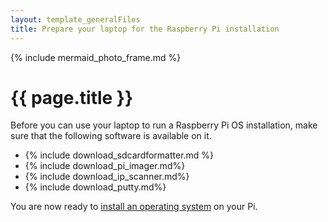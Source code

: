 ```yaml
---
layout: template_generalFiles
title: Prepare your laptop for the Raspberry Pi installation
---
```


{% include mermaid_photo_frame.md %}

# {{ page.title }}

Before you can use your laptop to run a Raspberry Pi OS installation, make sure that the following software is available on it.

-  {% include download_sdcardformatter.md %}
-  {% include download_pi_imager.md%}
-  {% include download_ip_scanner.md%}
-  {% include download_putty.md%}

You are now ready to [install an operating system](pi_3b_install_os.md) on your Pi.